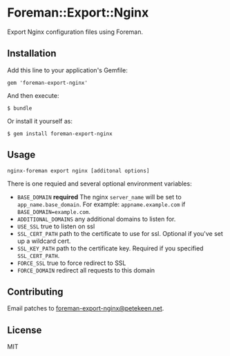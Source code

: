 # Foreman::Export::Nginx

Export Nginx configuration files using Foreman.

## Installation

Add this line to your application's Gemfile:

    gem 'foreman-export-nginx'

And then execute:

    $ bundle

Or install it yourself as:

    $ gem install foreman-export-nginx

## Usage

`nginx-foreman export nginx [additonal options]`

There is one requied and several optional environment variables:

* `BASE_DOMAIN` **required** The nginx `server_name` will be set to `app_name.base_domain`. For example: `appname.example.com` if `BASE_DOMAIN=example.com`.
* `ADDITIONAL_DOMAINS` any additional domains to listen for.
* `USE_SSL` true to listen on ssl
* `SSL_CERT_PATH` path to the certificate to use for ssl. Optional if you've set up a wildcard cert.
* `SSL_KEY_PATH` path to the certificate key. Required if you specified `SSL_CERT_PATH`.
* `FORCE_SSL` true to force redirect to SSL
* `FORCE_DOMAIN` redirect all requests to this domain

## Contributing

Email patches to [foreman-export-nginx@petekeen.net](mailto:foreman-export-nginx@petekeen.net).

## License

MIT
